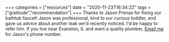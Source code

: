 +++
categories = ["resources"]
date = "2020-11-23T16:34:22"
tags = ["gratitude","recommendation"]
+++
Thanks to Jason Prenas for fixing our bathtub faucet! Jason was professional, kind to our curious toddler, and gave us advice about another leak we'd recently noticed. I'd be happy to refer him. If you live near Evanston, IL and want a quality plumber, <a href="mailto:acbilson@gmail.com">Email me</a> for Jason's phone number.

